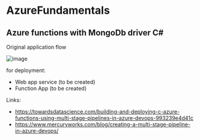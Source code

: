 # AzureFundamentals

## Azure functions with MongoDb driver C#


Original application flow

![image](https://user-images.githubusercontent.com/31577537/189496069-78843d21-b9fc-40c6-af8f-cd1c32e46354.png)


for deployment:
- Web app service (to be created)
- Function App (to be created)

Links:
 - https://towardsdatascience.com/building-and-deploying-c-azure-functions-using-multi-stage-pipelines-in-azure-devops-993239e4d41c
 - https://www.mercuryworks.com/blog/creating-a-multi-stage-pipeline-in-azure-devops/
